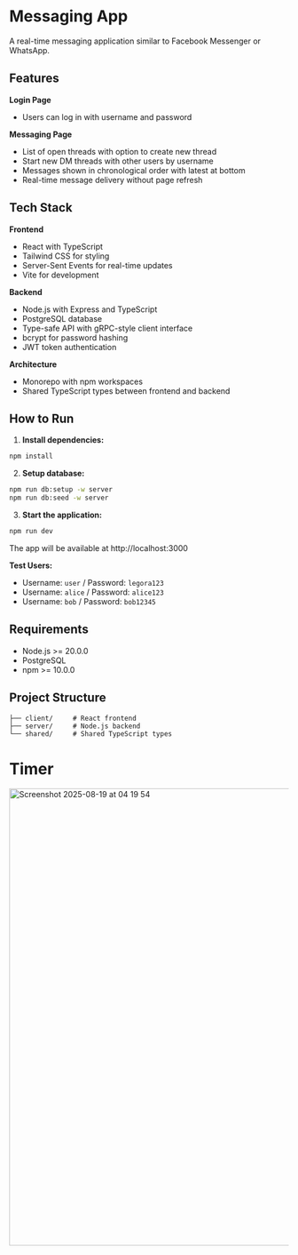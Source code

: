# Messaging App

A real-time messaging application similar to Facebook Messenger or WhatsApp.

## Features

**Login Page**
- Users can log in with username and password

**Messaging Page**
- List of open threads with option to create new thread
- Start new DM threads with other users by username
- Messages shown in chronological order with latest at bottom
- Real-time message delivery without page refresh

## Tech Stack

**Frontend**
- React with TypeScript
- Tailwind CSS for styling
- Server-Sent Events for real-time updates
- Vite for development

**Backend**
- Node.js with Express and TypeScript
- PostgreSQL database
- Type-safe API with gRPC-style client interface
- bcrypt for password hashing
- JWT token authentication

**Architecture**
- Monorepo with npm workspaces
- Shared TypeScript types between frontend and backend

## How to Run

1. **Install dependencies:**
```bash
npm install
```

2. **Setup database:**
```bash
npm run db:setup -w server
npm run db:seed -w server
```

3. **Start the application:**
```bash
npm run dev
```

The app will be available at http://localhost:3000

**Test Users:**
- Username: `user` / Password: `legora123`
- Username: `alice` / Password: `alice123`
- Username: `bob` / Password: `bob12345`

## Requirements

- Node.js >= 20.0.0
- PostgreSQL
- npm >= 10.0.0

## Project Structure

```
├── client/     # React frontend
├── server/     # Node.js backend  
└── shared/     # Shared TypeScript types
```

# Timer
<img width="1105" height="823" alt="Screenshot 2025-08-19 at 04 19 54" src="https://github.com/user-attachments/assets/dfbeef83-f183-49d4-82f4-cdca6ee5ee98" />



